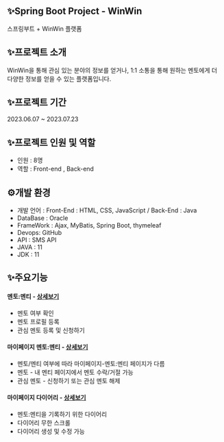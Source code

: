 ## ✨Spring Boot Project - WinWin
스프링부트 + WinWin 플랫폼

## ✨프로젝트 소개
WinWin을 통해 관심 있는 분야의 정보를 얻거나, 1:1 소통을 통해 원하는 멘토에게 더 다양한 정보를 얻을 수 있는 플랫폼입니다.

## ✨프로젝트 기간
2023.06.07 ~ 2023.07.23

## ✨프로젝트 인원 및 역할
- 인원 : 8명
- 역할 : Front-end , Back-end

## ⚙개발 환경
- 개발 언어 : Front-End : HTML, CSS, JavaScript / Back-End : Java
- DataBase : Oracle
- FrameWork : Ajax, MyBatis, Spring Boot, thymeleaf
- Devops: GitHub
- API : SMS API
- JAVA : 11
- JDK : 11

## ✨주요기능
#### 멘토:멘티 - <a href="https://github.com/cheese0312/winwin/wiki/%EB%A9%98%ED%86%A0:%EB%A9%98%ED%8B%B0-%EC%A3%BC%EC%9A%94%EA%B8%B0%EB%8A%A5">상세보기</a>
- 멘토 여부 확인
- 멘토 프로필 등록
- 관심 멘토 등록 및 신청하기

#### 마이페이지 멘토:멘티 - <a href="https://github.com/cheese0312/winwin/wiki/%EB%A7%88%EC%9D%B4%ED%8E%98%EC%9D%B4%EC%A7%80-%E2%80%90-%EB%A9%98%ED%86%A0:%EB%A9%98%ED%8B%B0">상세보기</a>
- 멘토/멘티 여부에 따라 마이페이지-멘토:멘티 페이지가 다름
- 멘토 - 내 멘티 페이지에서 멘토 수락/거절 가능
- 관심 멘토 - 신청하기 또는 관심 멘토 해제

#### 마이페이지 다이어리 - <a href="https://github.com/cheese0312/winwin/wiki/%EB%A7%88%EC%9D%B4%ED%8E%98%EC%9D%B4%EC%A7%80-%E2%80%90-%EB%8B%A4%EC%9D%B4%EC%96%B4%EB%A6%AC">상세보기</a>
- 멘토:멘티을 기록하기 위한 다이어리
- 다이어리 무한 스크롤
- 다이어리 생성 및 수정 가능
